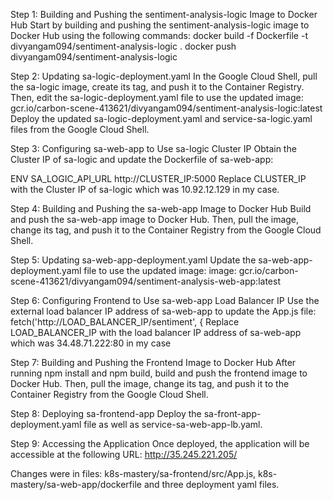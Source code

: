 Step 1: Building and Pushing the sentiment-analysis-logic Image to Docker Hub
Start by building and pushing the sentiment-analysis-logic image to Docker Hub using the following commands:
docker build -f Dockerfile -t divyangam094/sentiment-analysis-logic .
docker push divyangam094/sentiment-analysis-logic

Step 2: Updating sa-logic-deployment.yaml
In the Google Cloud Shell, pull the sa-logic image, create its tag, and push it to the Container Registry. Then, edit the sa-logic-deployment.yaml file to use the updated image: gcr.io/carbon-scene-413621/divyangam094/sentiment-analysis-logic:latest
Deploy the updated sa-logic-deployment.yaml and service-sa-logic.yaml files from the Google Cloud Shell.

Step 3: Configuring sa-web-app to Use sa-logic Cluster IP
Obtain the Cluster IP of sa-logic and update the Dockerfile of sa-web-app:

ENV SA_LOGIC_API_URL http://CLUSTER_IP:5000
Replace CLUSTER_IP with the Cluster IP of sa-logic which was 10.92.12.129 in my case.

Step 4: Building and Pushing the sa-web-app Image to Docker Hub
Build and push the sa-web-app image to Docker Hub. Then, pull the image, change its tag, and push it to the Container Registry from the Google Cloud Shell.

Step 5: Updating sa-web-app-deployment.yaml
Update the sa-web-app-deployment.yaml file to use the updated image:
image: gcr.io/carbon-scene-413621/divyangam094/sentiment-analysis-web-app:latest

Step 6: Configuring Frontend to Use sa-web-app Load Balancer IP
Use the external load balancer IP address of sa-web-app to update the App.js file:
fetch('http://LOAD_BALANCER_IP/sentiment', {
Replace LOAD_BALANCER_IP with the load balancer IP address of sa-web-app which was 34.48.71.222:80 in my case 

Step 7: Building and Pushing the Frontend Image to Docker Hub
After running npm install and npm build, build and push the frontend image to Docker Hub. Then, pull the image, change its tag, and push it to the Container Registry from the Google Cloud Shell.

Step 8: Deploying sa-frontend-app
Deploy the sa-front-app-deployment.yaml file as well as service-sa-web-app-lb.yaml.

Step 9: Accessing the Application
Once deployed, the application will be accessible at the following URL: http://35.245.221.205/

Changes were in files: k8s-mastery/sa-frontend/src/App.js, k8s-mastery/sa-web-app/dockerfile and three deployment yaml files.
